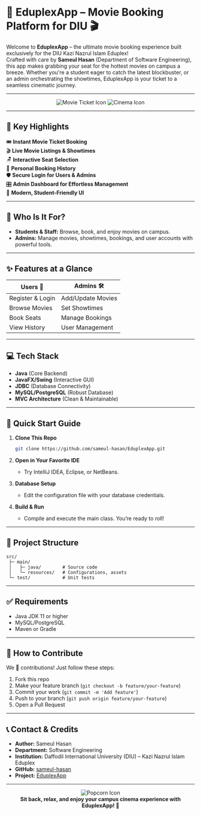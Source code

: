 # 🌟 EduplexApp – Movie Booking Platform for DIU 🎬

Welcome to **EduplexApp** – the ultimate movie booking experience built exclusively for the DIU Kazi Nazrul Islam Eduplex!  
Crafted with care by **Sameul Hasan** (Department of Software Engineering), this app makes grabbing your seat for the hottest movies on campus a breeze. Whether you're a student eager to catch the latest blockbuster, or an admin orchestrating the showtimes, EduplexApp is your ticket to a seamless cinematic journey.

---

<p align="center">
  <img src="https://img.icons8.com/color/96/000000/movie-ticket.png" alt="Movie Ticket Icon" />
  <img src="https://img.icons8.com/color/96/000000/cinema-.png" alt="Cinema Icon" />
</p>

---

## 🚩 Key Highlights

🎟️ **Instant Movie Ticket Booking**  
🎬 **Live Movie Listings & Showtimes**  
🪑 **Interactive Seat Selection**  
📜 **Personal Booking History**  
🛡️ **Secure Login for Users & Admins**  
🎛️ **Admin Dashboard for Effortless Management**  
🌈 **Modern, Student-Friendly UI**

---

## 👥 Who Is It For?

- **Students & Staff:** Browse, book, and enjoy movies on campus.
- **Admins:** Manage movies, showtimes, bookings, and user accounts with powerful tools.

---

## ✨ Features at a Glance

| Users 👤         | Admins 🛠️          |
|------------------|---------------------|
| Register & Login | Add/Update Movies   |
| Browse Movies    | Set Showtimes       |
| Book Seats       | Manage Bookings     |
| View History     | User Management     |

---

## 💻 Tech Stack

- **Java** (Core Backend)
- **JavaFX/Swing** (Interactive GUI)
- **JDBC** (Database Connectivity)
- **MySQL/PostgreSQL** (Robust Database)
- **MVC Architecture** (Clean & Maintainable)

---

## 🚀 Quick Start Guide

1. **Clone This Repo**
   ```sh
   git clone https://github.com/sameul-hasan/EduplexApp.git
   ```

2. **Open in Your Favorite IDE**
   - Try IntelliJ IDEA, Eclipse, or NetBeans.

3. **Database Setup**
   - Edit the configuration file with your database credentials.

4. **Build & Run**
   - Compile and execute the main class. You’re ready to roll!

---

## 📁 Project Structure

```
src/
 ├─ main/
 │   ├─ java/        # Source code
 │   └─ resources/   # Configurations, assets
 └─ test/            # Unit tests
```

---

## ✅ Requirements

- Java JDK 11 or higher
- MySQL/PostgreSQL
- Maven or Gradle

---

## 🤲 How to Contribute

We 💖 contributions! Just follow these steps:

1. Fork this repo
2. Make your feature branch (`git checkout -b feature/your-feature`)
3. Commit your work (`git commit -m 'Add feature'`)
4. Push to your branch (`git push origin feature/your-feature`)
5. Open a Pull Request

---

## 📞 Contact & Credits

- **Author:** Sameul Hasan  
- **Department:** Software Engineering  
- **Institution:** Daffodil International University (DIU) – Kazi Nazrul Islam Eduplex  
- **GitHub:** [sameul-hasan](https://github.com/sameul-hasan)  
- **Project:** [EduplexApp](https://github.com/sameul-hasan/EduplexApp)

---

<p align="center">
  <img src="https://img.icons8.com/color/96/000000/popcorn.png" alt="Popcorn Icon"/>
  <br>
  <b>Sit back, relax, and enjoy your campus cinema experience with EduplexApp! 🍿</b>
</p>
